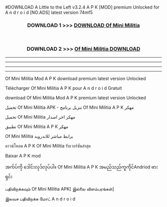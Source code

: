 #DOWNLOAD A Little to the Left v3.2.4 A P K [MOD] premium Unlocked for A n d r o i d [NO.ADS] latest version 74mf5 



<div align="center">

<h3>DOWNLOAD 1 >>> <a href="https://downloadmod1.web.app/?judul=Of Mini Militia ">DOWNLOAD Of Mini Militia </a></h3><br>

<h3>DOWNLOAD 2 >>> <a href="https://downloadmod1.web.app/?judul=Of Mini Militia ">Of Mini Militia  DOWNLOAD </a></h3>

</div>


----------------------------------------------------------

----------------------------------------------------------

----------------------------------------------------------

----------------------------------------------------------


Of Mini Militia  Mod A P K download premium latest version Unlocked

Télécharger Of Mini Militia  A P K pour A n d r o i d Gratuit

download Of Mini Militia  Mod A P K premium latest version Unlocked

تحميل Of Mini Militia  APK - تنزيل برنامج Of Mini Militia  A P K مهكر

تحميل Of Mini Militia  مهكر اخر اصدار

تطبيق Of Mini Militia  A P K مهكر

Of Mini Militia  برابط مباشر للاندرويد

ดาวน์โหลด A P K Of Mini Militia  รับเวอร์ชันล่าสุด

Baixar A P K mod

အက်ပ်ကို ဒေါင်းလုဒ်လုပ်ပါ။ Of Mini Militia  A P K အမည်သည်ကူကိုင်Andriod ဗားရှင်း

பதிவிறக்கவும் Of Mini Militia  APK[ இல்லை விளம்பரங்கள்] 
 
இலவச பதிவிறக்க மோட் A n d r o i d



